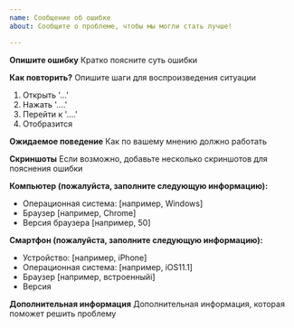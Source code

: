 ```yaml
---
name: Сообщение об ошибке
about: Сообщите о проблеме, чтобы мы могли стать лучше!

---
```


**Опишите ошибку**
Кратко поясните суть ошибки

**Как повторить?**
Опишите шаги для воспроизведения ситуации
1. Открыть '...'
2. Нажать '....'
3. Перейти к '....'
4. Отобразится

**Ожидаемое поведение**
Как по вашему мнению должно работать

**Скриншоты**
Если возможно, добавьте несколько скриншотов для пояснения ошибки

**Компьютер (пожалуйста, заполните следующую информацию):**
 - Операционная система: [например, Windows]
 - Браузер [например, Chrome]
 - Версия браузера [например, 50]

**Смартфон (пожалуйста, заполните следующую информацию):**
 - Устройство: [например, iPhone]
 - Операционная система: [например, iOS11.1]
 - Браузер [например, встроенныйi]
 - Версия

**Дополнительная информация**
Дополнительная информация, которая поможет решить проблему

